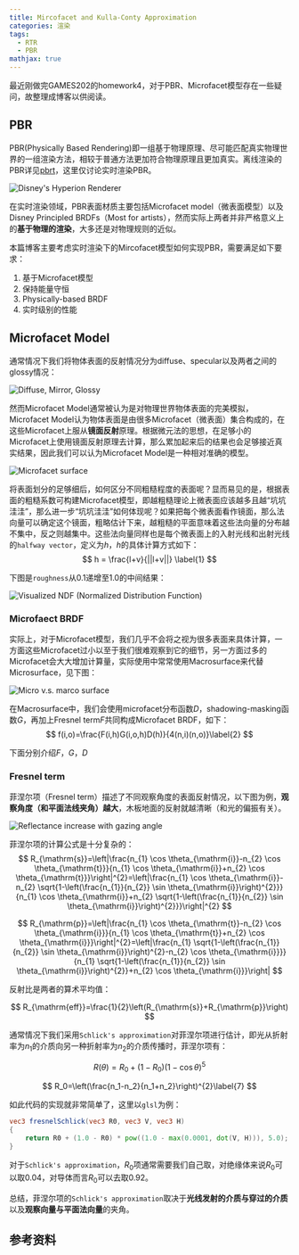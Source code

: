 ```yaml
---
title: Mircofacet and Kulla-Conty Approximation
categories: 渲染
tags:
  - RTR
  - PBR
mathjax: true
---
```


最近刚做完GAMES202的homework4，对于PBR、Microfacet模型存在一些疑问，故整理成博客以供阅读。

## PBR

PBR(Physically Based Rendering)即一组基于物理原理、尽可能匹配真实物理世界的一组渲染方法，相较于普通方法更加符合物理原理且更加真实。离线渲染的PBR详见[pbrt](https://www.pbr-book.org/)，这里仅讨论实时渲染PBR。

![Disney's Hyperion Renderer](https://lk-image-bed.oss-cn-beijing.aliyuncs.com/images/image-20210707172110505.png)




在实时渲染领域，PBR表面材质主要包括Microfacet model（微表面模型）以及Disney Principled BRDFs（Most for artists），然而实际上两者并非严格意义上的**基于物理的渲染**，大多还是对物理规则的近似。

本篇博客主要考虑实时渲染下的Mircofacet模型如何实现PBR，需要满足如下要求：

1. 基于Microfacet模型
2. 保持能量守恒​​
3. Physically-based BRDF
4. 实时级别的性能

<!--more-->

## Microfacet Model

通常情况下我们将物体表面的反射情况分为diffuse、specular以及两者之间的glossy情况：



![Diffuse, Mirror, Glossy](https://lk-image-bed.oss-cn-beijing.aliyuncs.com/images/image-20210708094742444.png)



然而Microfacet Model通常被认为是对物理世界物体表面的完美模拟，Microfacet Model认为物体表面是由很多Microfacet（微表面）集合构成的，在这些Microfacet上服从**镜面反射**原理。根据微元法的思想，在足够小的Microfacet上使用镜面反射原理去计算，那么累加起来后的结果也会足够接近真实结果，因此我们可以认为Microfacet Model是一种相对准确的模型。



![Microfacet surface](https://learnopengl.com/img/pbr/microfacets_light_rays.png)



将表面划分的足够细后，如何区分不同粗糙程度的表面呢？显而易见的是，根据表面的粗糙系数可构建Microfacet模型，即越粗糙理论上微表面应该越多且越“坑坑洼洼”，那么进一步“坑坑洼洼”如何体现呢？如果把每个微表面看作镜面，那么法向量可以确定这个镜面，粗略估计下来，越粗糙的平面意味着这些法向量的分布越不集中，反之则越集中。这些法向量同样也是每个微表面上的入射光线和出射光线的`halfway vector`，定义为$h$，$h$的具体计算方式如下：
$$
h = \frac{l+v}{||l+v||} \label{1}
$$

下图是`roughness`从0.1递增至1.0的中间结果：

![Visualized NDF (Normalized Distribution Function)](https://learnopengl.com/img/pbr/ndf.png)



### Microfaect BRDF

实际上，对于Microfacet模型，我们几乎不会将之视为很多表面来具体计算，一方面这些Microfacet过小以至于我们很难观察到它的细节，另一方面过多的Microfacet会大大增加计算量，实际使用中常常使用Macrosurface来代替Microsurface，见下图：


![Micro v.s. marco surface](https://lk-image-bed.oss-cn-beijing.aliyuncs.com/images/image-20210708104047492.png)

在Macrosurface中，我们会使用microfacet分布函数$D$，shadowing-masking函数$G$，再加上Fresnel term$F$共同构成Microfacet BRDF，如下：
$$
f(i,o)=\frac{F(i,h)G(i,o,h)D(h)}{4(n,i)(n,o)}\label{2}
$$


下面分别介绍$F$，$G$，$D$

### Fresnel term

菲涅尔项（Fresnel term）描述了不同观察角度的表面反射情况，以下图为例，**观察角度（和平面法线夹角）越大**，木板地面的反射就越清晰（和光的偏振有关）。

![Reflectance increase with gazing angle](https://lk-image-bed.oss-cn-beijing.aliyuncs.com/images/image-20210708112109987.png)

菲涅尔项的计算公式是十分复杂的：
$$
R_{\mathrm{s}}=\left|\frac{n_{1} \cos \theta_{\mathrm{i}}-n_{2} \cos \theta_{\mathrm{t}}}{n_{1} \cos \theta_{\mathrm{i}}+n_{2} \cos \theta_{\mathrm{t}}}\right|^{2}=\left|\frac{n_{1} \cos \theta_{\mathrm{i}}-n_{2} \sqrt{1-\left(\frac{n_{1}}{n_{2}} \sin \theta_{\mathrm{i}}\right)^{2}}}{n_{1} \cos \theta_{\mathrm{i}}+n_{2} \sqrt{1-\left(\frac{n_{1}}{n_{2}} \sin \theta_{\mathrm{i}}\right)^{2}}}\right|^{2}
$$

$$
R_{\mathrm{p}}=\left|\frac{n_{1} \cos \theta_{\mathrm{t}}-n_{2} \cos \theta_{\mathrm{i}}}{n_{1} \cos \theta_{\mathrm{t}}+n_{2} \cos \theta_{\mathrm{i}}}\right|^{2}=\left|\frac{n_{1} \sqrt{1-\left(\frac{n_{1}}{n_{2}} \sin \theta_{\mathrm{i}}\right)^{2}-n_{2} \cos \theta_{\mathrm{i}}}}{n_{1} \sqrt{1-\left(\frac{n_{1}}{n_{2}} \sin \theta_{\mathrm{i}}\right)^{2}}+n_{2} \cos \theta_{\mathrm{i}}}\right|
$$

反射比是两者的算术平均值：

$$
R_{\mathrm{eff}}=\frac{1}{2}\left(R_{\mathrm{s}}+R_{\mathrm{p}}\right)
$$


通常情况下我们采用`Schlick's approximation`对菲涅尔项进行估计，即光从折射率为$n_1$的介质向另一种折射率为$n_2$的介质传播时，菲涅尔项有：


$$
R(\theta)=R_{0}+\left(1-R_{0}\right)(1-\cos \theta)^{5}\label{6}
$$



$$
R_0=\left(\frac{n_1-n_2}{n_1+n_2}\right)^{2}\label{7}
$$

如此代码的实现就非常简单了，这里以`glsl`为例：

```glsl
vec3 fresnelSchlick(vec3 R0, vec3 V, vec3 H)
{
    return R0 + (1.0 - R0) * pow((1.0 - max(0.0001, dot(V, H))), 5.0);
}
```

对于`Schlick's approximation`，$R_0$项通常需要我们自己取，对绝缘体来说$R_0$可以取0.04，对导体而言$R_0$可以去取0.92。

总结，菲涅尔项的`Schlick's approximation`取决于**光线发射的介质与穿过的介质**以及**观察向量与平面法向量**的夹角。









## 参考资料

[^1]: https://www.graphics.cornell.edu/~bjw/microfacetbsdf.pdf
[^2]: https://learnopengl.com/PBR/Theory
[^3]: https://sites.cs.ucsb.edu/~lingqi/teaching/games202.html

